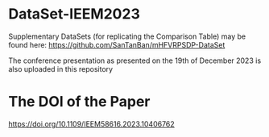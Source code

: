 # DataSet-IEEM2023
Supplementary DataSets (for replicating the Comparison Table) may be found here: https://github.com/SanTanBan/mHFVRPSDP-DataSet

The conference presentation as presented on the 19th of December 2023 is also uploaded in this repository

# The DOI of the Paper
https://doi.org/10.1109/IEEM58616.2023.10406762
